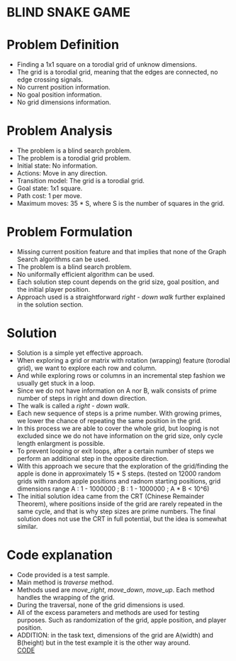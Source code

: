 # BLIND SNAKE GAME

# Problem Definition

- Finding a 1x1 square on a torodial grid of unknow dimensions.
- The grid is a torodial grid, meaning that the edges are connected, no edge crossing signals.
- No current position information.
- No goal position information.
- No grid dimensions information.

# Problem Analysis

- The problem is a blind search problem.
- The problem is a torodial grid problem.
- Initial state: No information.
- Actions: Move in any direction.
- Transition model: The grid is a torodial grid.
- Goal state: 1x1 square.
- Path cost: 1 per move.
- Maximum moves: 35 * S, where S is the number of squares in the grid.


# Problem Formulation

- Missing current position feature and that implies that none of the Graph Search algorithms can be used.
- The problem is a blind search problem.
- No uniformally efficient algorithm can be used.
- Each solution step count depends on the grid size, goal position, and the initial player position.
- Approach used is a straightforward *right - down walk* further explained in the solution section.

# Solution

- Solution is a simple yet effective approach.
- When exploring a grid or matrix with rotation (wrapping) feature (torodial grid), we want to explore each row and column.
- And while exploring rows or columns in an incremental step fashion we usually get stuck in a loop.
- Since we do not have information on A nor B, walk consists of prime number of steps in right and down direction.
- The walk is called a *right - down walk*.
- Each new sequence of steps is a prime number. With growing primes, we lower the chance of repeating the same position in the grid.
- In this process we are able to cover the whole grid, but looping is not excluded since we do not have information on the grid size, only cycle length enlargment is possible.
- To prevent looping or exit loops, after a certain number of steps we perform an additional step in the opposite direction.
- With this approach we secure that the exploration of the grid/finding the apple is done in approximately 15 * S steps. (tested on 12000 random grids with random apple positions and radnom starting positions, grid dimensions range A : 1 - 1000000 ; B : 1 - 1000000 ; A * B < 10^6)
- The initial solution idea came from the CRT (Chinese Remainder Theorem), where positions inside of the grid  are rarely repeated in the same cycle, and that is why step sizes are prime numbers. The final solution does not use the CRT in full potential, but the idea is somewhat similar. 

# Code explanation

- Code provided is a test sample.
- Main method is *traverse* method.
- Methods used are *move_right*, *move_down*, *move_up*. Each method handles the wrapping of the grid.
- During the traversal, none of the grid dimensions is used.
- All of the excess parameters and methods are used for testing purposes. Such as randomization of the grid, apple position, and player position.
- ADDITION: in the task text, dimensions of the grid are A(width) and B(height) but in the test example it is the other way around.  
[CODE](./main.py)